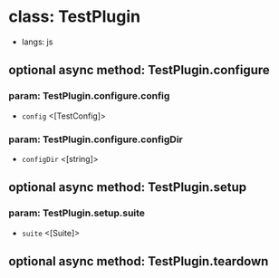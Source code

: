 # class: TestPlugin
* langs: js

## optional async method: TestPlugin.configure
### param: TestPlugin.configure.config
- `config` <[TestConfig]>

### param: TestPlugin.configure.configDir
- `configDir` <[string]>

## optional async method: TestPlugin.setup

### param: TestPlugin.setup.suite
- `suite` <[Suite]>

## optional async method: TestPlugin.teardown
